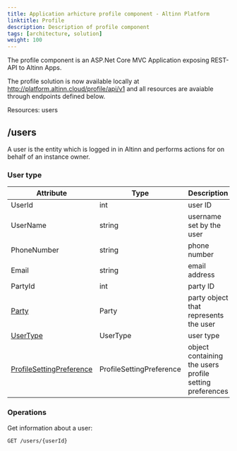 ```yaml
---
title: Application arhicture profile component - Altinn Platform
linktitle: Profile
description: Description of profile component
tags: [architecture, solution]
weight: 100
---
```


The profile component is an ASP.Net Core MVC Application exposing REST-API to Altinn Apps.

The profile solution is now available locally at http://platform.altinn.cloud/profile/api/v1 and all resources are avaiable through endpoints defined below.

Resources: users

## /users
A user is the entity which is logged in in Altinn and performs actions for on behalf of an instance owner.

### User type
| Attribute | Type | Description |
| --------- | ---- | ----------- |
| UserId | int | user ID |
| UserName | string | username set by the user|
| PhoneNumber | string | phone number |
| Email | string  | email address|
| PartyId | int | party ID |
| [Party](https://github.com/Altinn/altinn-studio/blob/master/src/AltinnCore/ServiceLibrary/Models/Party.cs) | Party  | party object that represents the user |
| [UserType](https://github.com/Altinn/altinn-studio/blob/master/src/AltinnCore/ServiceLibrary/Enums/UserType.cs)  | UserType | user type |
| [ProfileSettingPreference](https://github.com/Altinn/altinn-studio/blob/master/src/AltinnCore/ServiceLibrary/Models/ProfileSettingPreference.cs) |  ProfileSettingPreference |  object containing the users profile setting preferences |

### Operations
Get information about a user:

```http
GET /users/{userId}
```
